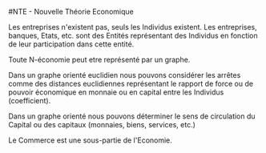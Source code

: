 #NTE - Nouvelle Théorie Economique


Les entreprises n'existent pas, seuls les Individus existent. Les entreprises, banques, Etats, etc. sont 
des Entités représentant des Individus en fonction de leur participation dans cette entité.

Toute N-économie peut etre représenté par un graphe.

Dans un graphe orienté euclidien nous pouvons considérer les arrêtes comme des distances euclidiennes représentant le rapport de force ou de pouvoir économique en monnaie ou en capital entre les Individus (coefficient).

Dans un graphe orienté nous pouvons déterminer le sens de circulation du Capital ou des capitaux (monnaies, biens, services, etc.)

Le Commerce est une sous-partie de l'Economie.
